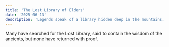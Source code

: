 ```yaml
---
title: 'The Lost Library of Elders'
date: '2025-06-13'
description: 'Legends speak of a library hidden deep in the mountains.'
---
```


Many have searched for the Lost Library, said to contain the wisdom of the ancients, but none have returned with proof.
